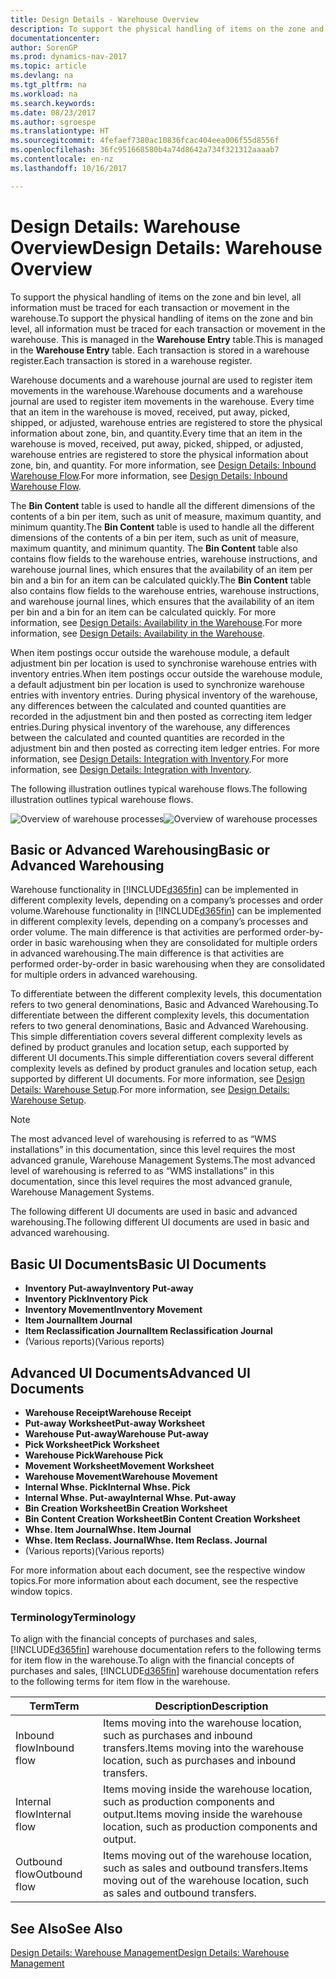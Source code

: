 ```yaml
---
title: Design Details - Warehouse Overview
description: To support the physical handling of items on the zone and bin level, all information must be traced for each transaction or movement in the warehouse. This is managed in the **Warehouse Entry** table. Each transaction is stored in a warehouse register.
documentationcenter: 
author: SorenGP
ms.prod: dynamics-nav-2017
ms.topic: article
ms.devlang: na
ms.tgt_pltfrm: na
ms.workload: na
ms.search.keywords: 
ms.date: 08/23/2017
ms.author: sgroespe
ms.translationtype: HT
ms.sourcegitcommit: 4fefaef7380ac10836fcac404eea006f55d8556f
ms.openlocfilehash: 36fc951668580b4a74d8642a734f321312aaaab7
ms.contentlocale: en-nz
ms.lasthandoff: 10/16/2017

---
```

# <a name="design-details-warehouse-overview"></a><span data-ttu-id="ba964-105">Design Details: Warehouse Overview</span><span class="sxs-lookup"><span data-stu-id="ba964-105">Design Details: Warehouse Overview</span></span>
<span data-ttu-id="ba964-106">To support the physical handling of items on the zone and bin level, all information must be traced for each transaction or movement in the warehouse.</span><span class="sxs-lookup"><span data-stu-id="ba964-106">To support the physical handling of items on the zone and bin level, all information must be traced for each transaction or movement in the warehouse.</span></span> <span data-ttu-id="ba964-107">This is managed in the **Warehouse Entry** table.</span><span class="sxs-lookup"><span data-stu-id="ba964-107">This is managed in the **Warehouse Entry** table.</span></span> <span data-ttu-id="ba964-108">Each transaction is stored in a warehouse register.</span><span class="sxs-lookup"><span data-stu-id="ba964-108">Each transaction is stored in a warehouse register.</span></span>  

<span data-ttu-id="ba964-109">Warehouse documents and a warehouse journal are used to register item movements in the warehouse.</span><span class="sxs-lookup"><span data-stu-id="ba964-109">Warehouse documents and a warehouse journal are used to register item movements in the warehouse.</span></span> <span data-ttu-id="ba964-110">Every time that an item in the warehouse is moved, received, put away, picked, shipped, or adjusted, warehouse entries are registered to store the physical information about zone, bin, and quantity.</span><span class="sxs-lookup"><span data-stu-id="ba964-110">Every time that an item in the warehouse is moved, received, put away, picked, shipped, or adjusted, warehouse entries are registered to store the physical information about zone, bin, and quantity.</span></span> <span data-ttu-id="ba964-111">For more information, see [Design Details: Inbound Warehouse Flow](design-details-outbound-warehouse-flow.md).</span><span class="sxs-lookup"><span data-stu-id="ba964-111">For more information, see [Design Details: Inbound Warehouse Flow](design-details-outbound-warehouse-flow.md).</span></span>  

<span data-ttu-id="ba964-112">The **Bin Content** table is used to handle all the different dimensions of the contents of a bin per item, such as unit of measure, maximum quantity, and minimum quantity.</span><span class="sxs-lookup"><span data-stu-id="ba964-112">The **Bin Content** table is used to handle all the different dimensions of the contents of a bin per item, such as unit of measure, maximum quantity, and minimum quantity.</span></span> <span data-ttu-id="ba964-113">The **Bin Content** table also contains flow fields to the warehouse entries, warehouse instructions, and warehouse journal lines, which ensures that the availability of an item per bin and a bin for an item can be calculated quickly.</span><span class="sxs-lookup"><span data-stu-id="ba964-113">The **Bin Content** table also contains flow fields to the warehouse entries, warehouse instructions, and warehouse journal lines, which ensures that the availability of an item per bin and a bin for an item can be calculated quickly.</span></span> <span data-ttu-id="ba964-114">For more information, see [Design Details: Availability in the Warehouse](design-details-availability-in-the-warehouse.md).</span><span class="sxs-lookup"><span data-stu-id="ba964-114">For more information, see [Design Details: Availability in the Warehouse](design-details-availability-in-the-warehouse.md).</span></span>  

<span data-ttu-id="ba964-115">When item postings occur outside the warehouse module, a default adjustment bin per location is used to synchronise warehouse entries with inventory entries.</span><span class="sxs-lookup"><span data-stu-id="ba964-115">When item postings occur outside the warehouse module, a default adjustment bin per location is used to synchronize warehouse entries with inventory entries.</span></span> <span data-ttu-id="ba964-116">During physical inventory of the warehouse, any differences between the calculated and counted quantities are recorded in the adjustment bin and then posted as correcting item ledger entries.</span><span class="sxs-lookup"><span data-stu-id="ba964-116">During physical inventory of the warehouse, any differences between the calculated and counted quantities are recorded in the adjustment bin and then posted as correcting item ledger entries.</span></span> <span data-ttu-id="ba964-117">For more information, see [Design Details: Integration with Inventory](design-details-integration-with-inventory.md).</span><span class="sxs-lookup"><span data-stu-id="ba964-117">For more information, see [Design Details: Integration with Inventory](design-details-integration-with-inventory.md).</span></span>  

<span data-ttu-id="ba964-118">The following illustration outlines typical warehouse flows.</span><span class="sxs-lookup"><span data-stu-id="ba964-118">The following illustration outlines typical warehouse flows.</span></span>  

<span data-ttu-id="ba964-119">![Overview of warehouse processes](media/design_details_warehouse_management_overview.png "design_details_warehouse_management_overview")</span><span class="sxs-lookup"><span data-stu-id="ba964-119">![Overview of warehouse processes](media/design_details_warehouse_management_overview.png "design_details_warehouse_management_overview")</span></span>  

## <a name="basic-or-advanced-warehousing"></a><span data-ttu-id="ba964-120">Basic or Advanced Warehousing</span><span class="sxs-lookup"><span data-stu-id="ba964-120">Basic or Advanced Warehousing</span></span>  
<span data-ttu-id="ba964-121">Warehouse functionality in [!INCLUDE[d365fin](includes/d365fin_md.md)] can be implemented in different complexity levels, depending on a company’s processes and order volume.</span><span class="sxs-lookup"><span data-stu-id="ba964-121">Warehouse functionality in [!INCLUDE[d365fin](includes/d365fin_md.md)] can be implemented in different complexity levels, depending on a company’s processes and order volume.</span></span> <span data-ttu-id="ba964-122">The main difference is that activities are performed order-by-order in basic warehousing when they are consolidated for multiple orders in advanced warehousing.</span><span class="sxs-lookup"><span data-stu-id="ba964-122">The main difference is that activities are performed order-by-order in basic warehousing when they are consolidated for multiple orders in advanced warehousing.</span></span>  

 <span data-ttu-id="ba964-123">To differentiate between the different complexity levels, this documentation refers to two general denominations, Basic and Advanced Warehousing.</span><span class="sxs-lookup"><span data-stu-id="ba964-123">To differentiate between the different complexity levels, this documentation refers to two general denominations, Basic and Advanced Warehousing.</span></span> <span data-ttu-id="ba964-124">This simple differentiation covers several different complexity levels as defined by product granules and location setup, each supported by different UI documents.</span><span class="sxs-lookup"><span data-stu-id="ba964-124">This simple differentiation covers several different complexity levels as defined by product granules and location setup, each supported by different UI documents.</span></span> <span data-ttu-id="ba964-125">For more information, see [Design Details: Warehouse Setup](design-details-warehouse-setup.md).</span><span class="sxs-lookup"><span data-stu-id="ba964-125">For more information, see [Design Details: Warehouse Setup](design-details-warehouse-setup.md).</span></span>  

> [!NOTE]  
>  <span data-ttu-id="ba964-126">The most advanced level of warehousing is referred to as “WMS installations” in this documentation, since this level requires the most advanced granule, Warehouse Management Systems.</span><span class="sxs-lookup"><span data-stu-id="ba964-126">The most advanced level of warehousing is referred to as “WMS installations” in this documentation, since this level requires the most advanced granule, Warehouse Management Systems.</span></span>  

 <span data-ttu-id="ba964-127">The following different UI documents are used in basic and advanced warehousing.</span><span class="sxs-lookup"><span data-stu-id="ba964-127">The following different UI documents are used in basic and advanced warehousing.</span></span>  

## <a name="basic-ui-documents"></a><span data-ttu-id="ba964-128">Basic UI Documents</span><span class="sxs-lookup"><span data-stu-id="ba964-128">Basic UI Documents</span></span>  

-   <span data-ttu-id="ba964-129">**Inventory Put-away**</span><span class="sxs-lookup"><span data-stu-id="ba964-129">**Inventory Put-away**</span></span>  
-   <span data-ttu-id="ba964-130">**Inventory Pick**</span><span class="sxs-lookup"><span data-stu-id="ba964-130">**Inventory Pick**</span></span>  
-   <span data-ttu-id="ba964-131">**Inventory Movement**</span><span class="sxs-lookup"><span data-stu-id="ba964-131">**Inventory Movement**</span></span>  
-   <span data-ttu-id="ba964-132">**Item Journal**</span><span class="sxs-lookup"><span data-stu-id="ba964-132">**Item Journal**</span></span>  
-   <span data-ttu-id="ba964-133">**Item Reclassification Journal**</span><span class="sxs-lookup"><span data-stu-id="ba964-133">**Item Reclassification Journal**</span></span>  
-   <span data-ttu-id="ba964-134">(Various reports)</span><span class="sxs-lookup"><span data-stu-id="ba964-134">(Various reports)</span></span>  

## <a name="advanced-ui-documents"></a><span data-ttu-id="ba964-135">Advanced UI Documents</span><span class="sxs-lookup"><span data-stu-id="ba964-135">Advanced UI Documents</span></span>  

-   <span data-ttu-id="ba964-136">**Warehouse Receipt**</span><span class="sxs-lookup"><span data-stu-id="ba964-136">**Warehouse Receipt**</span></span>  
-   <span data-ttu-id="ba964-137">**Put-away Worksheet**</span><span class="sxs-lookup"><span data-stu-id="ba964-137">**Put-away Worksheet**</span></span>  
-   <span data-ttu-id="ba964-138">**Warehouse Put-away**</span><span class="sxs-lookup"><span data-stu-id="ba964-138">**Warehouse Put-away**</span></span>  
-   <span data-ttu-id="ba964-139">**Pick Worksheet**</span><span class="sxs-lookup"><span data-stu-id="ba964-139">**Pick Worksheet**</span></span>  
-   <span data-ttu-id="ba964-140">**Warehouse Pick**</span><span class="sxs-lookup"><span data-stu-id="ba964-140">**Warehouse Pick**</span></span>  
-   <span data-ttu-id="ba964-141">**Movement Worksheet**</span><span class="sxs-lookup"><span data-stu-id="ba964-141">**Movement Worksheet**</span></span>  
-   <span data-ttu-id="ba964-142">**Warehouse Movement**</span><span class="sxs-lookup"><span data-stu-id="ba964-142">**Warehouse Movement**</span></span>  
-   <span data-ttu-id="ba964-143">**Internal Whse. Pick**</span><span class="sxs-lookup"><span data-stu-id="ba964-143">**Internal Whse. Pick**</span></span>  
-   <span data-ttu-id="ba964-144">**Internal Whse. Put-away**</span><span class="sxs-lookup"><span data-stu-id="ba964-144">**Internal Whse. Put-away**</span></span>  
-   <span data-ttu-id="ba964-145">**Bin Creation Worksheet**</span><span class="sxs-lookup"><span data-stu-id="ba964-145">**Bin Creation Worksheet**</span></span>  
-   <span data-ttu-id="ba964-146">**Bin Content Creation Worksheet**</span><span class="sxs-lookup"><span data-stu-id="ba964-146">**Bin Content Creation Worksheet**</span></span>  
-   <span data-ttu-id="ba964-147">**Whse. Item Journal**</span><span class="sxs-lookup"><span data-stu-id="ba964-147">**Whse. Item Journal**</span></span>  
-   <span data-ttu-id="ba964-148">**Whse. Item Reclass. Journal**</span><span class="sxs-lookup"><span data-stu-id="ba964-148">**Whse. Item Reclass. Journal**</span></span>  
-   <span data-ttu-id="ba964-149">(Various reports)</span><span class="sxs-lookup"><span data-stu-id="ba964-149">(Various reports)</span></span>  

<span data-ttu-id="ba964-150">For more information about each document, see the respective window topics.</span><span class="sxs-lookup"><span data-stu-id="ba964-150">For more information about each document, see the respective window topics.</span></span>  

### <a name="terminology"></a><span data-ttu-id="ba964-151">Terminology</span><span class="sxs-lookup"><span data-stu-id="ba964-151">Terminology</span></span>  
<span data-ttu-id="ba964-152">To align with the financial concepts of purchases and sales, [!INCLUDE[d365fin](includes/d365fin_md.md)] warehouse documentation refers to the following terms for item flow in the warehouse.</span><span class="sxs-lookup"><span data-stu-id="ba964-152">To align with the financial concepts of purchases and sales, [!INCLUDE[d365fin](includes/d365fin_md.md)] warehouse documentation refers to the following terms for item flow in the warehouse.</span></span>  

|<span data-ttu-id="ba964-153">Term</span><span class="sxs-lookup"><span data-stu-id="ba964-153">Term</span></span>|<span data-ttu-id="ba964-154">Description</span><span class="sxs-lookup"><span data-stu-id="ba964-154">Description</span></span>|  
|----------|---------------------------------------|  
|<span data-ttu-id="ba964-155">Inbound flow</span><span class="sxs-lookup"><span data-stu-id="ba964-155">Inbound flow</span></span>|<span data-ttu-id="ba964-156">Items moving into the warehouse location, such as purchases and inbound transfers.</span><span class="sxs-lookup"><span data-stu-id="ba964-156">Items moving into the warehouse location, such as purchases and inbound transfers.</span></span>|  
|<span data-ttu-id="ba964-157">Internal flow</span><span class="sxs-lookup"><span data-stu-id="ba964-157">Internal flow</span></span>|<span data-ttu-id="ba964-158">Items moving inside the warehouse location, such as production components and output.</span><span class="sxs-lookup"><span data-stu-id="ba964-158">Items moving inside the warehouse location, such as production components and output.</span></span>|  
|<span data-ttu-id="ba964-159">Outbound flow</span><span class="sxs-lookup"><span data-stu-id="ba964-159">Outbound flow</span></span>|<span data-ttu-id="ba964-160">Items moving out of the warehouse location, such as sales and outbound transfers.</span><span class="sxs-lookup"><span data-stu-id="ba964-160">Items moving out of the warehouse location, such as sales and outbound transfers.</span></span>|  

## <a name="see-also"></a><span data-ttu-id="ba964-161">See Also</span><span class="sxs-lookup"><span data-stu-id="ba964-161">See Also</span></span>  
 [<span data-ttu-id="ba964-162">Design Details: Warehouse Management</span><span class="sxs-lookup"><span data-stu-id="ba964-162">Design Details: Warehouse Management</span></span>](design-details-warehouse-management.md)


